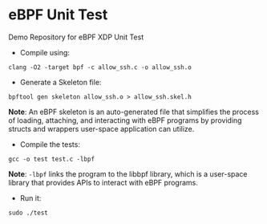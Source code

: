 # eBPF Unit Test

Demo Repository for eBPF XDP Unit Test

- Compile using:
```
clang -O2 -target bpf -c allow_ssh.c -o allow_ssh.o
```

- Generate a Skeleton file:
```
bpftool gen skeleton allow_ssh.o > allow_ssh.skel.h
```
**Note**: An eBPF skeleton is an auto-generated file that simplifies the process of loading, attaching, and interacting with eBPF programs by providing structs and wrappers user-space application can utilize.

- Compile the tests:
```
gcc -o test test.c -lbpf
```
**Note**: `-lbpf` links the program to the libbpf library, which is a user-space library that provides APIs to interact with eBPF programs.

- Run it:
```
sudo ./test
```
